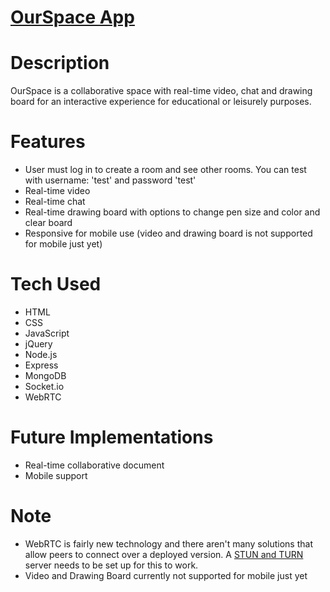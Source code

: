 # [OurSpace App](https://ourspace.herokuapp.com/)

# Description

OurSpace is a collaborative space with real-time video, chat and drawing board for an interactive experience for educational or leisurely purposes.

# Features

* User must log in to create a room and see other rooms. You can test with username: 'test' and password 'test'
* Real-time video
* Real-time chat
* Real-time drawing board with options to change pen size and color and clear board
* Responsive for mobile use (video and drawing board is not supported for mobile just yet)

# Tech Used

* HTML
* CSS
* JavaScript
* jQuery
* Node.js
* Express
* MongoDB
* Socket.io
* WebRTC

# Future Implementations

* Real-time collaborative document
* Mobile support

# Note

* WebRTC is fairly new technology and there aren't many solutions that allow peers to connect over a deployed version. A [STUN and TURN](https://www.twilio.com/docs/api/stun-turn/faq) server needs to be set up for this to work. 
* Video and Drawing Board currently not supported for mobile just yet
